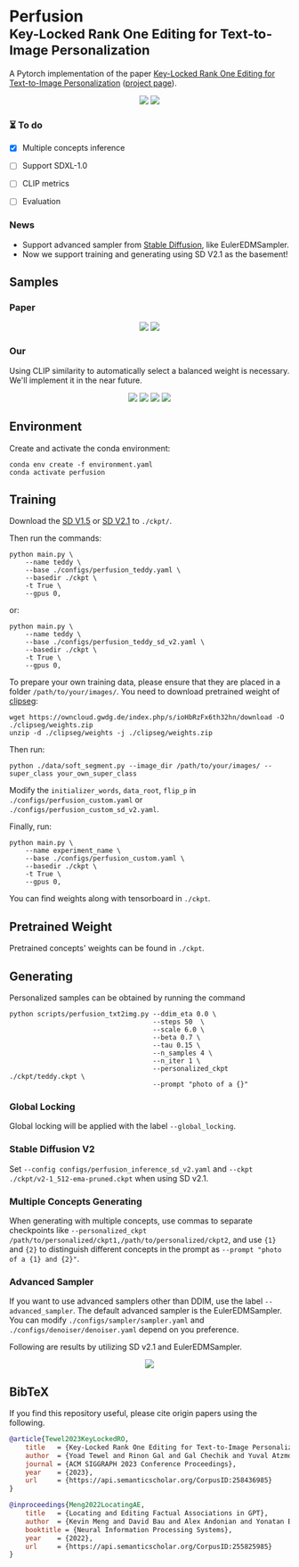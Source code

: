 # Perfusion <br> <sub>Key-Locked Rank One Editing for Text-to-Image Personalization</sub>

A Pytorch implementation of the paper [Key-Locked Rank One Editing for Text-to-Image Personalization](https://arxiv.org/abs/2305.01644) ([project page](https://research.nvidia.com/labs/par/Perfusion/)).


<p align="center">
<img src=assets/paper_samples.png />
<img src=assets/paper_diagram.png />
</p>

### ⏳ To do
- [x] Multiple concepts inference
- [ ] Support SDXL-1.0
- [ ] CLIP metrics
- [ ] Evaluation


### News
- Support advanced sampler from [Stable Diffusion](https://github.com/Stability-AI/generative-models), like EulerEDMSampler.
- Now we support training and generating using SD V2.1 as the basement!

## Samples
### Paper
<p align="center">
<img src=assets/paper_samples_teddy.png />
<img src=assets/paper_samples_cat.png />
</p>

### Our
Using CLIP similarity to automatically select a balanced weight is necessary. 
We'll implement it in the near future.
<p align="center">
<img src=assets/our_samples_teddy.png />
<img src=assets/our_samples_cat.png />
<img src=assets/our_samples_Hepburn.png />
<img src=assets/our_samples_Hepburn_cat.png />
</p>

## Environment
Create and activate the conda environment:

```
conda env create -f environment.yaml
conda activate perfusion
```

## Training
Download the [SD V1.5](https://huggingface.co/runwayml/stable-diffusion-v1-5/resolve/main/v1-5-pruned-emaonly.ckpt) or [SD V2.1](https://huggingface.co/stabilityai/stable-diffusion-2-1-base/resolve/main/v2-1_512-ema-pruned.ckpt) to `./ckpt/`.

Then run the commands:

```
python main.py \
    --name teddy \
    --base ./configs/perfusion_teddy.yaml \
    --basedir ./ckpt \
    -t True \
    --gpus 0,
```

or:

```
python main.py \
    --name teddy \
    --base ./configs/perfusion_teddy_sd_v2.yaml \
    --basedir ./ckpt \
    -t True \
    --gpus 0,
```

To prepare your own training data, please ensure that they are placed in a folder `/path/to/your/images/`.
You need to download pretrained weight of [clipseg](https://github.com/timojl/clipseg):
```
wget https://owncloud.gwdg.de/index.php/s/ioHbRzFx6th32hn/download -O ./clipseg/weights.zip
unzip -d ./clipseg/weights -j ./clipseg/weights.zip
```
Then run:
```
python ./data/soft_segment.py --image_dir /path/to/your/images/ --super_class your_own_super_class
```
Modify the `initializer_words`, `data_root`, `flip_p` in `./configs/perfusion_custom.yaml` or `./configs/perfusion_custom_sd_v2.yaml`.

Finally, run:
```
python main.py \
    --name experiment_name \
    --base ./configs/perfusion_custom.yaml \
    --basedir ./ckpt \
    -t True \
    --gpus 0,
```
You can find weights along with tensorboard in `./ckpt`.


## Pretrained Weight
Pretrained concepts' weights can be found in `./ckpt`.

## Generating
Personalized samples can be obtained by running the command
```
python scripts/perfusion_txt2img.py --ddim_eta 0.0 \
                                    --steps 50  \
                                    --scale 6.0 \
                                    --beta 0.7 \
                                    --tau 0.15 \
                                    --n_samples 4 \
                                    --n_iter 1 \
                                    --personalized_ckpt ./ckpt/teddy.ckpt \
                                    --prompt "photo of a {}"
```

### Global Locking
Global locking will be applied with the label `--global_locking`.

### Stable Diffusion V2
Set `--config configs/perfusion_inference_sd_v2.yaml` and `--ckpt ./ckpt/v2-1_512-ema-pruned.ckpt` when using SD v2.1.

### Multiple Concepts Generating
When generating with multiple concepts, use commas to separate checkpoints like  `--personalized_ckpt /path/to/personalized/ckpt1,/path/to/personalized/ckpt2`, 
and use `{1}` and `{2}` to distinguish different concepts in the prompt as `--prompt "photo of a {1} and {2}"`.

### Advanced Sampler
If you want to use advanced samplers other than DDIM, use the label `--advanced_sampler`.
The default advanced sampler is the EulerEDMSampler. 
You can modify `./configs/sampler/sampler.yaml` and `./configs/denoiser/denoiser.yaml` depend on you preference.

Following are results by utilizing SD v2.1 and EulerEDMSampler.
<p align="center">
<img src=assets/our_samples_Hepburn_sd_v2-1_edm.png />
</p>

## BibTeX
If you find this repository useful, please cite origin papers using the following.

```bibtex
@article{Tewel2023KeyLockedRO,
    title   = {Key-Locked Rank One Editing for Text-to-Image Personalization},
    author  = {Yoad Tewel and Rinon Gal and Gal Chechik and Yuval Atzmon},
    journal = {ACM SIGGRAPH 2023 Conference Proceedings},
    year    = {2023},
    url     = {https://api.semanticscholar.org/CorpusID:258436985}
}
```

```bibtex
@inproceedings{Meng2022LocatingAE,
    title   = {Locating and Editing Factual Associations in GPT},
    author  = {Kevin Meng and David Bau and Alex Andonian and Yonatan Belinkov},
    booktitle = {Neural Information Processing Systems},
    year    = {2022},
    url     = {https://api.semanticscholar.org/CorpusID:255825985}
}
```

